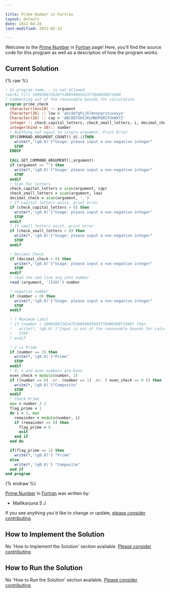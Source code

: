 ```yaml
---

title: Prime Number in Fortran
layout: default
date: 2022-04-28
last-modified: 2023-02-12

---
```


Welcome to the [Prime Number](https://sampleprograms.io/projects/prime-number) in [Fortran](https://sampleprograms.io/languages/fortran) page! Here, you'll find the source code for this program as well as a description of how the program works.

## Current Solution

{% raw %}

```fortran
! In program name, - is not allowed
!works till 100938872634753805466563377840038871040
! Commenting out of the reasonable bounds for calculation
program prime_check
  character(len=10) :: argument
  Character(26) :: low = 'abcdefghijklmnopqrstuvwxyz'
  Character(26) :: cap = 'ABCDEFGHIJKLMNOPQRSTUVWXYZ'
  integer :: check_capital_letters, check_small_letters, i, decimal_check, even_check, remainder, flag_prime
  integer(kind = 16):: number
  ! Anything not equal to single argument, Print Error
  IF(COMMAND_ARGUMENT_COUNT().NE.1)THEN
    write(*,'(g0.8)')"Usage: please input a non-negative integer"
    STOP
  ENDIF
  
  CALL GET_COMMAND_ARGUMENT(1,argument)
  if (argument == "") then
    write(*,'(g0.8)')"Usage: please input a non-negative integer"
    STOP
  endif
  ! Scan for letters
  check_capital_letters = scan(argument, cap)
  check_small_letters = scan(argument, low)
  decimal_check = scan(argument, '.')
  ! If capital letters exist, print error
  if (check_capital_letters > 0) then
    write(*,'(g0.8)')"Usage: please input a non-negative integer"
    STOP
  endif
  ! If small letters exist, print error
  if (check_small_letters > 0) then
    write(*,'(g0.8)')"Usage: please input a non-negative integer"
    STOP
  endif

  ! Decimal Check
  if (decimal_check > 0) then
    write(*,'(g0.8)')"Usage: please input a non-negative integer"
    STOP
  endif
  ! read the cmd line arg into number
  read (argument, '(I10)') number

  ! negative number
  if (number < 0) then
    write(*,'(g0.8)')"Usage: please input a non-negative integer"
    STOP
  endif

  ! ! Maximum Limit
  ! if (number > 100938872634753805466563377840038871040) then
  !   write(*,'(g0.8)')"Input is out of the reasonable bounds for calculation"
  !   STOP
  ! endif

  ! 2 is Prime
  if (number == 2) then
    write(*,'(g0.8)')"Prime"
    STOP
  endif
  ! 0, 1 and even numbers are Even
  even_check = modulo(number, 2)
  if ((number == 0) .or. (number == 1) .or. ( even_check == 0 )) then
    write(*,'(g0.8)')"Composite"
    STOP
  endif
  ! Check Prime
  max = number / 2
  flag_prime = 1
  do i = 3, max
    remainder = modulo(number, i)
    if (remainder == 0) then
      flag_prime = 0
      exit
    end if
  end do

  if(flag_prime == 1) then
    write(*,'(g0.8)') "Prime"
  else 
    write(*,'(g0.8)') "Composite"
  end if
end program
```

{% endraw %}

[Prime Number](https://sampleprograms.io/projects/prime-number) in [Fortran](https://sampleprograms.io/languages/fortran) was written by:

- Mallikarjuna S J

If you see anything you'd like to change or update, [please consider contributing](https://github.com/TheRenegadeCoder/sample-programs).

## How to Implement the Solution

No 'How to Implement the Solution' section available. [Please consider contributing](https://github.com/TheRenegadeCoder/sample-programs-website).

## How to Run the Solution

No 'How to Run the Solution' section available. [Please consider contributing](https://github.com/TheRenegadeCoder/sample-programs-website).